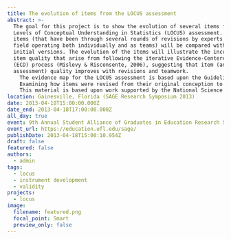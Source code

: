 ```yaml
---
title: The evolution of items from the LOCUS assessment
abstract: >-
  The goal for this project is to show the evolution of several items from the
  Levels of Conceptual Understanding in Statistics (LOCUS) assessment. Current
  items (that have been through several rounds of revisions by experts in the
  field operating both individually and as teams) will be compared with their
  initial versions. The evolution of the items will illustrate the increases in
  item quality that arise from following the iterative Evidence-Centered Design
  (ECD) process (Mislevy & Risconsente, 2006), suggesting that item (and
  assessment) quality improves with revisions and teamwork. 
  	The evidence map for the LOCUS assessment is based upon the Guidelines for Assessment and Instruction in Statistics Education (GAISE) framework (Franklin et al., 2007) and the Common Core State Standards for Mathematics (CCSS-M). The assessment has potential for use by researchers, teachers, and policy-makers 
  	Examining how items were revised from their original conception to the version being piloted this month will show how the iterative ECD process creates items that more closely align with the evidence model for the assessment. Moreover, this will help to establish the content validity of the assessment, and important component of establishing the overall validity. The improvement demonstrated suggests that careful, iterative item development is an integral piece of developing an assessment.
  	This material is based upon work supported by the National Science Foundation under Grant No. DRL-1118168. Any opinions, findings and conclusions or recommendations expressed in this material are those of the author(s) and do not necessarily reflect the views of the National Science Foundation (NSF).
location: Gainesville, Florida (SAGE Research Symposium 2013)
date: 2013-04-18T15:00:00.000Z
date_end: 2013-04-18T17:00:00.000Z
all_day: true
event: 9th Annual Student Alliance of Graduates in Education Research Symposium
event_url: https://education.ufl.edu/sage/
publishDate: 2013-04-18T15:00:10.954Z
draft: false
featured: false
authors:
  - admin
tags:
  - locus
  - instrument development
  - validity
projects:
  - locus
image:
  filename: featured.png
  focal_point: Smart
  preview_only: false
---
```

